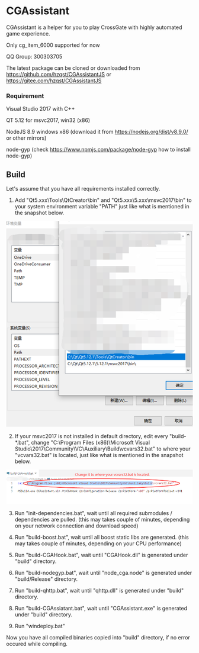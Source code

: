 # CGAssistant

CGAssistant is a helper for you to play CrossGate with highly automated game experience.

Only cg_item_6000 supported for now

QQ Group: 300303705

The latest package can be cloned or downloaded from https://github.com/hzqst/CGAssistantJS or https://gitee.com/hzqst/CGAssistantJS

### Requirement

Visual Studio 2017 with C++

QT 5.12 for msvc2017, win32 (x86)

NodeJS 8.9 windows x86 (download it from https://nodejs.org/dist/v8.9.0/ or other mirrors)

node-gyp (check https://www.npmjs.com/package/node-gyp how to install node-gyp)

## Build

Let's assume that you have all requirements installed correctly.

1. Add "Qt5.xxx\Tools\QtCreator\bin\" and "Qt5.xxx\5.xxx\msvc2017\bin\" to your system environment variable "PATH" just like what is mentioned in the snapshot below.

![](https://github.com/hzqst/CGAssistant/raw/main/img/1.png)

2. If your msvc2017 is not installed in default directory, edit every "build-*.bat", change "C:\Program Files (x86)\Microsoft Visual Studio\2017\Community\VC\Auxiliary\Build\vcvars32.bat" to where your "vcvars32.bat" is located, just like what is mentioned in the snapshot below.

![](https://github.com/hzqst/CGAssistant/raw/main/img/2.png)

3. Run "init-dependencies.bat", wait until all required submodules / dependencies are pulled. (this may takes couple of minutes, depending on your network connection and download speed)

4. Run "build-boost.bat", wait until all boost static libs are generated. (this may takes couple of minutes, depending on your CPU performance)

5. Run "build-CGAHook.bat", wait until "CGAHook.dll" is generated under "build" directory.

5. Run "build-nodegyp.bat", wait until "node_cga.node" is generated under "build/Release" directory.

6. Run "build-qhttp.bat", wait until "qhttp.dll" is generated under "build" directory.

7. Run "build-CGAssiatant.bat", wait until "CGAssistant.exe" is generated under "build" directory.

8. Run "windeploy.bat"

Now you have all compiled binaries copied into "build" directory, if no error occured while compiling.